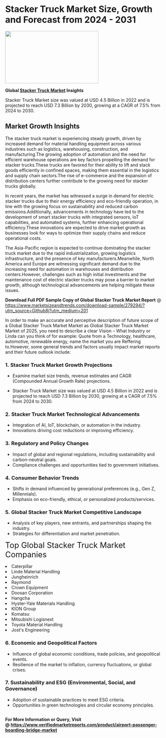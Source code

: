 <H1>Stacker Truck Market Size, Growth and Forecast from 2024 - 2031</H1><img class="aligncenter size-medium wp-image-584254" src="https://thirdeyenews.in/wp-content/uploads/2024/09/Global-Market-Research-300x168.jpeg" alt="" width="300" height="168" /><p><strong>Global&nbsp;<a href="https://www.marketsizeandtrends.com/download-sample/279294/?utm_source=Github8j?utm_medium=201">Stacker Truck Market</a> Insights</strong></p><p>Stacker Truck Market size was valued at USD 4.5 Billion in 2022 and is projected to reach USD 7.3 Billion by 2030, growing at a CAGR of 7.5% from 2024 to 2030.</p><p><h2>Market Growth Insights</h2> <p>The stacker truck market is experiencing steady growth, driven by increased demand for material handling equipment across various industries such as logistics, warehousing, construction, and manufacturing.The growing adoption of automation and the need for efficient warehouse operations are key factors propelling the demand for stacker trucks.These trucks are favored for their ability to lift and stack goods efficiently in confined spaces, making them essential in the logistics and supply chain sectors.The rise of e-commerce and the expansion of distribution centers further contribute to the growing need for stacker trucks globally.</p> <p>In recent years, the market has witnessed a surge in demand for electric stacker trucks due to their energy efficiency and eco-friendly operation, in line with the growing focus on sustainability and reduced carbon emissions.Additionally, advancements in technology have led to the development of smart stacker trucks with integrated sensors, IoT capabilities, and automated systems, further enhancing operational efficiency.These innovations are expected to drive market growth as businesses look for ways to optimize their supply chains and reduce operational costs.</p> <p>The Asia-Pacific region is expected to continue dominating the stacker truck market due to the rapid industrialization, growing logistics infrastructure, and the presence of key manufacturers.Meanwhile, North America and Europe are witnessing significant demand due to the increasing need for automation in warehouses and distribution centers.However, challenges such as high initial investments and the maintenance cost of electric stacker trucks may pose a barrier to market growth, although technological advancements are helping mitigate these issues.</p> <p><span class=""><strong>Download Full PDF Sample Copy of Global Stacker Truck Market Report</strong> @ <a href="https://www.marketsizeandtrends.com/download-sample/279294/?utm_source=Github8j?utm_medium=201" target="_blank">https://www.marketsizeandtrends.com/download-sample/279294/?utm_source=Github8j?utm_medium=201</a></span></p><p>In order to make an accurate and perceptive description of future scope of a Global&nbsp;Stacker Truck Market Market as Global&nbsp;Stacker Truck Market Market of 2025, you need to describe a clear Vision &ndash; What Industry or Linda can you think of for example: Quote from a Technology, healthcare, automotive, renewable energy, name the market you are Reffering to.However, some general trends and factors usually impact market reports and their future outlook include:</p><h3>1.&nbsp;<strong>Stacker Truck Market Growth Projections</strong></h3><ul><li>Examine market size trends, revenue estimates and CAGR (Compounded Annual Growth Rate) projections.</li><li><p>Stacker Truck Market size was valued at USD 4.5 Billion in 2022 and is projected to reach USD 7.3 Billion by 2030, growing at a CAGR of 7.5% from 2024 to 2030.</p></li></ul><h3>2.&nbsp;<strong>Stacker Truck Market Technological Advancements</strong></h3><ul><li>Integration of AI, IoT, blockchain, or automation in the industry.</li><li>Innovations driving cost reductions or improving efficiency.</li></ul><h3>3.&nbsp;<strong>Regulatory and Policy Changes</strong></h3><ul><li>Impact of global and regional regulations, including sustainability and carbon-neutral goals.</li><li>Compliance challenges and opportunities tied to government initiatives.</li></ul><h3>4.&nbsp;<strong>Consumer Behavior Trends</strong></h3><ul><li>Shifts in demand influenced by generational preferences (e.g., Gen Z, Millennials).</li><li>Emphasis on eco-friendly, ethical, or personalized products/services.</li></ul><h3>5.&nbsp;<strong>Global Stacker Truck Market Competitive Landscape</strong></h3><ul><li>Analysis of key players, new entrants, and partnerships shaping the industry.</li><li>Strategies for differentiation and market penetration.</li></ul><p data-pm-slice="1 1 []"><span style="color: inherit; font-family: inherit; font-size: 25px;">Top Global Stacker Truck Market Companies</span></p><div class="" data-test-id=""><p><li>Caterpillar</li><li> Linde Material Handling</li><li> Jungheinrich</li><li> Raymond</li><li> Crown Equipment</li><li> Doosan Corporation</li><li> Hangcha</li><li> Hyster-Yale Materials Handling</li><li> KION Group</li><li> Komatsu</li><li> Mitsubishi Logisnext</li><li> Toyota Material Handling</li><li> Jost's Engineering</li></p></div><h3>6.&nbsp;<strong>Economic and Geopolitical Factors</strong></h3><ul><li>Influence of global economic conditions, trade policies, and geopolitical events.</li><li>Resilience of the market to inflation, currency fluctuations, or global crises.</li></ul><h3>7.&nbsp;<strong>Sustainability and ESG (Environmental, Social, and Governance)</strong></h3><ul><li>Adoption of sustainable practices to meet ESG criteria.</li><li>Opportunities in green technologies and circular economy principles.</li></ul><h2><strong style="font-size: 14px;">For More Information or Query, Visit @&nbsp;</strong><a style="background-color: #ffffff; font-size: 14px;" href="https://www.marketsizeandtrends.com/report/stacker-truck-market/" target="_blank">https://www.verifiedmarketreports.com/product/airport-passenger-boarding-bridge-market</a></h2>